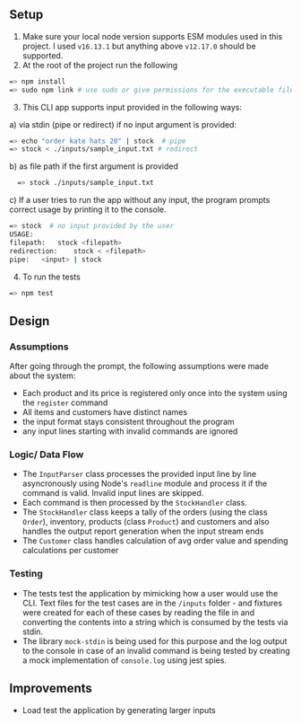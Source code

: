 ## Setup

1. Make sure your local node version supports ESM modules used in this project. I used `v16.13.1` but anything above `v12.17.0` should be supported.
2. At the root of the project run the following

```bash
=> npm install
=> sudo npm link # use sudo or give permissions for the executable file to run and to be called anywhere using the keyword 'stock'
```

3. This CLI app supports input provided in the following ways:

a) via stdin (pipe or redirect) if no input argument is provided:

```bash
=> echo "order kate hats 20" | stock  # pipe
=> stock < ./inputs/sample_input.txt # redirect
```

b) as file path if the first argument is provided

```bash
  => stock ./inputs/sample_input.txt
```

c) If a user tries to run the app without any input, the program prompts correct usage by printing it to the console.

```bash
=> stock  # no input provided by the user
USAGE:
filepath:	stock <filepath>
redirection:	stock < <filepath>
pipe:	<input> | stock
```

4. To run the tests

```bash
=> npm test
```

## Design

### Assumptions

After going through the prompt, the following assumptions were made about the system:

- Each product and its price is registered only once into the system using the `register` command
- All items and customers have distinct names
- the input format stays consistent throughout the program
- any input lines starting with invalid commands are ignored

### Logic/ Data Flow

- The `InputParser` class processes the provided input line by line asyncronously using Node's `readline` module and process it if the command is valid. Invalid input lines are skipped.
- Each command is then processed by the `StockHandler` class.
- The `StockHandler` class keeps a tally of the orders (using the class `Order`), inventory, products (class `Product`) and customers and also handles the output report generation when the input stream ends
- The `Customer` class handles calculation of avg order value and spending calculations per customer

### Testing

- The tests test the application by mimicking how a user would use the CLI. Text files for the test cases are in the `/inputs` folder - and fixtures were created for each of these cases by reading the file in and converting the contents into a string which is consumed by the tests via stdin.
- The library `mock-stdin` is being used for this purpose and the log output to the console in case of an invalid command is being tested by creating a mock implementation of `console.log` using jest spies.

## Improvements

- Load test the application by generating larger inputs
